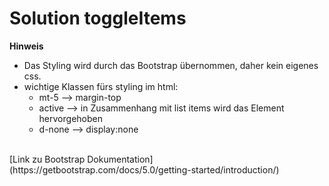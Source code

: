 # Solution toggleItems

**Hinweis**
- Das Styling wird durch das Bootstrap übernommen, daher kein eigenes css.
- wichtige Klassen fürs styling im html:
    - mt-5 --> margin-top
    - active --> in Zusammenhang mit list items wird das Element hervorgehoben
    - d-none --> display:none
<br>
[Link zu Bootstrap Dokumentation](https://getbootstrap.com/docs/5.0/getting-started/introduction/)

